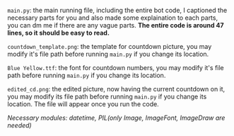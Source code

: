`main.py`: the main running file, including the entire bot code, I captioned the necessary parts for you and also made some explaination to each parts, you can dm me if there are any vague parts. **The entire code is around 47 lines, so it should be easy to read.**

`countdown_template.png`: the template for countdown picture, you may modify it's file path before running `main.py` if you change its location.

`Blue Yellow.ttf`: the font for countdown numbers, you may modify it's file path before running `main.py` if you change its location.

`edited_cd.png`: the edited picture, now having the current countdown on it, you may modify its file path before running `main.py` if you change its location. The file will appear once you run the code.

*Necessary modules: datetime, PIL(only Image, ImageFont, ImageDraw are needed)*
